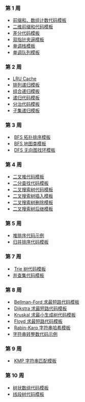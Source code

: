 ### 第 1 周

- [前缀和、数组计数代码模板](https://shimo.im/docs/R8SmKYMs7KsfK45Y)
- [二维前缀和代码模板](https://shimo.im/docs/vufyatCV6Vo1imT9)
- [差分代码模板](https://shimo.im/docs/IuXdO0ink38n0gqv)
- [双指针夹逼模板](https://shimo.im/docs/i47HkK5OXbQmvloN)
- [单调栈模板](https://shimo.im/docs/9ti9O9f6q2kJXGTN)
- [单调队列模板](https://shimo.im/docs/Ux4PvQhQy6kcT26M)

### 第 2 周

- [LRU Cache](https://shimo.im/docs/VrZCLACWhc8IoDTH)
- [排列递归模板](https://shimo.im/docs/xTPRw36JTj6DwP8G)
- [组合递归模板](https://shimo.im/docs/DcDqJ3yKyr98vThh)
- [递归代码模板](https://shimo.im/docs/LiOznSPZl1cCUweS)
- [分治代码模板](https://shimo.im/docs/zYiSxKSX3gUfk5If)
- [子集递归模板](https://shimo.im/docs/yrVQw6rjdVYVJyrH)

### 第 3 周

-  [BFS 拓扑排序模板](https://shimo.im/docs/XA5O1Uko38QamC75)
-  [BFS 地图类模板](https://shimo.im/docs/gGV3vvckPQ3yD6jp)
-  [DFS 无向图找环模板](https://shimo.im/docs/THukGd6uEqo8JPlb)

### 第 4 周

- [二叉堆代码模板](https://shimo.im/docs/KPT4pzQxZxQlsRS2)
- [二分查找代码模板](https://shimo.im/docs/p6mvnQXcgBUZteZx)
- [二叉搜索树代码模板](https://shimo.im/docs/JaQcdzApJQ8qVmoQ)
- [二叉搜索树插入模板](https://shimo.im/docs/JcGyKCx9VdkD9H8y)
- [二叉搜索树删除模板](https://shimo.im/docs/XdPGrCrGjHXWPkDG)
- [二叉搜索树后继模板](https://shimo.im/docs/9WCC6gRCDtpGPqh9)

### 第 5 周

- [堆排序代码示例](https://shimo.im/docs/LneufQhYZB831RUl)
- [归并排序代码模板](https://shimo.im/docs/aHIgEa1aL2oJKxXb)

### 第 7 周

-  [Trie 树代码模板](https://shimo.im/docs/nD1XKe23RoQFSoD4)
- [并查集代码模板](https://shimo.im/docs/cPNO0BMSbWgyDiJ4)

### 第 8 周

-  [Bellman-Ford 求最短路代码模板](https://shimo.im/docs/Q3RtbhYnhbw18TbT)
-  [Dijkstra 求最短路代码模板](https://shimo.im/docs/eN39dKEKccMfted6)
-  [Kruskal 求最小生成树代码模板](https://shimo.im/docs/iqbCyldufYANZV52)
-  [Floyd 求最短路代码模板](https://shimo.im/docs/O7FfFdDzqvoKPb2j)
-  [Rabin-Karp 字符串哈希模板](https://shimo.im/docs/ziop0MeHs0MhBdwt)
- [字符串转整数代码示例](https://shimo.im/docs/IrGauTVR0U0aMdIf)

### 第 9 周

-  [KMP 字符串匹配模板](https://shimo.im/docs/BGrEdqTYy0QVu73A)

### 第 10 周

- [树状数组代码模板](https://shimo.im/docs/3YrhPHyrtjYVHchk)
- [线段树代码模板](https://shimo.im/docs/9RWVg6KtKDYhJKgH)
